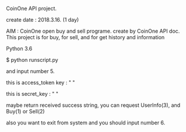 CoinOne API project.

create date : 2018.3.16. (1 day)

AIM : CoinOne open buy and sell programe. create by CoinOne API doc.
This project is for buy, for sell, and for get history and information


Python 3.6

$ python runscript.py

and input number 5.

this is access_token key : " "

this is secret_key : " "

maybe return received success string, you can request UserInfo(3), and Buy(1) or Sell(2)

also you want to exit from system and you should input number 6.
